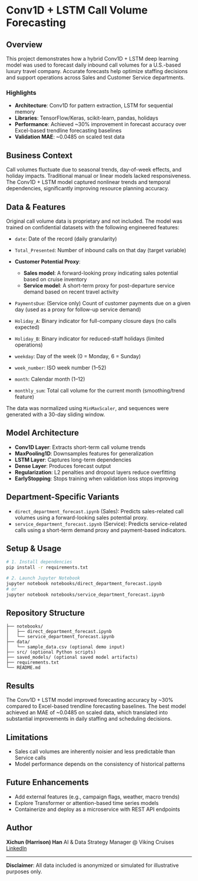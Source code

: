 # Conv1D + LSTM Call Volume Forecasting

## Overview

This project demonstrates how a hybrid Conv1D + LSTM deep learning model was used to forecast daily inbound call volumes for a U.S.-based luxury travel company. Accurate forecasts help optimize staffing decisions and support operations across Sales and Customer Service departments.

### Highlights

* **Architecture**: Conv1D for pattern extraction, LSTM for sequential memory
* **Libraries**: TensorFlow/Keras, scikit-learn, pandas, holidays
* **Performance**: Achieved \~30% improvement in forecast accuracy over Excel-based trendline forecasting baselines
* **Validation MAE**: \~0.0485 on scaled test data

## Business Context

Call volumes fluctuate due to seasonal trends, day-of-week effects, and holiday impacts. Traditional manual or linear models lacked responsiveness. The Conv1D + LSTM model captured nonlinear trends and temporal dependencies, significantly improving resource planning accuracy.

## Data & Features

Original call volume data is proprietary and not included. The model was trained on confidential datasets with the following engineered features:

* `date`: Date of the record (daily granularity)
* `Total_Presented`: Number of inbound calls on that day (target variable)
* **Customer Potential Proxy**:

  * **Sales model**: A forward-looking proxy indicating sales potential based on cruise inventory
  * **Service model**: A short-term proxy for post-departure service demand based on recent travel activity
* `PaymentsDue`: (Service only) Count of customer payments due on a given day (used as a proxy for follow-up service demand)
* `Holiday_A`: Binary indicator for full-company closure days (no calls expected)
* `Holiday_B`: Binary indicator for reduced-staff holidays (limited operations)
* `weekday`: Day of the week (0 = Monday, 6 = Sunday)
* `week_number`: ISO week number (1–52)
* `month`: Calendar month (1–12)
* `monthly_sum`: Total call volume for the current month (smoothing/trend feature)

The data was normalized using `MinMaxScaler`, and sequences were generated with a 30-day sliding window.

## Model Architecture

* **Conv1D Layer**: Extracts short-term call volume trends
* **MaxPooling1D**: Downsamples features for generalization
* **LSTM Layer**: Captures long-term dependencies
* **Dense Layer**: Produces forecast output
* **Regularization**: L2 penalties and dropout layers reduce overfitting
* **EarlyStopping**: Stops training when validation loss stops improving

## Department-Specific Variants

* `direct_department_forecast.ipynb` (Sales): Predicts sales-related call volumes using a forward-looking sales potential proxy.
* `service_department_forecast.ipynb` (Service): Predicts service-related calls using a short-term demand proxy and payment-based indicators.

## Setup & Usage

```bash
# 1. Install dependencies
pip install -r requirements.txt

# 2. Launch Jupyter Notebook
jupyter notebook notebooks/direct_department_forecast.ipynb
# or
jupyter notebook notebooks/service_department_forecast.ipynb
```

## Repository Structure

```
├── notebooks/
│   ├── direct_department_forecast.ipynb
│   └── service_department_forecast.ipynb
├── data/
│   └── sample_data.csv (optional demo input)
├── src/ (optional Python scripts)
├── saved_models/ (optional saved model artifacts)
├── requirements.txt
└── README.md
```

## Results

The Conv1D + LSTM model improved forecasting accuracy by \~30% compared to Excel-based trendline forecasting baselines. The best model achieved an MAE of \~0.0485 on scaled data, which translated into substantial improvements in daily staffing and scheduling decisions.

## Limitations

* Sales call volumes are inherently noisier and less predictable than Service calls
* Model performance depends on the consistency of historical patterns

## Future Enhancements

* Add external features (e.g., campaign flags, weather, macro trends)
* Explore Transformer or attention-based time series models
* Containerize and deploy as a microservice with REST API endpoints

## Author

**Xichun (Harrison) Han**
AI & Data Strategy Manager @ Viking Cruises
[LinkedIn](https://www.linkedin.com/in/xichun-han)

---

**Disclaimer**: All data included is anonymized or simulated for illustrative purposes only.
